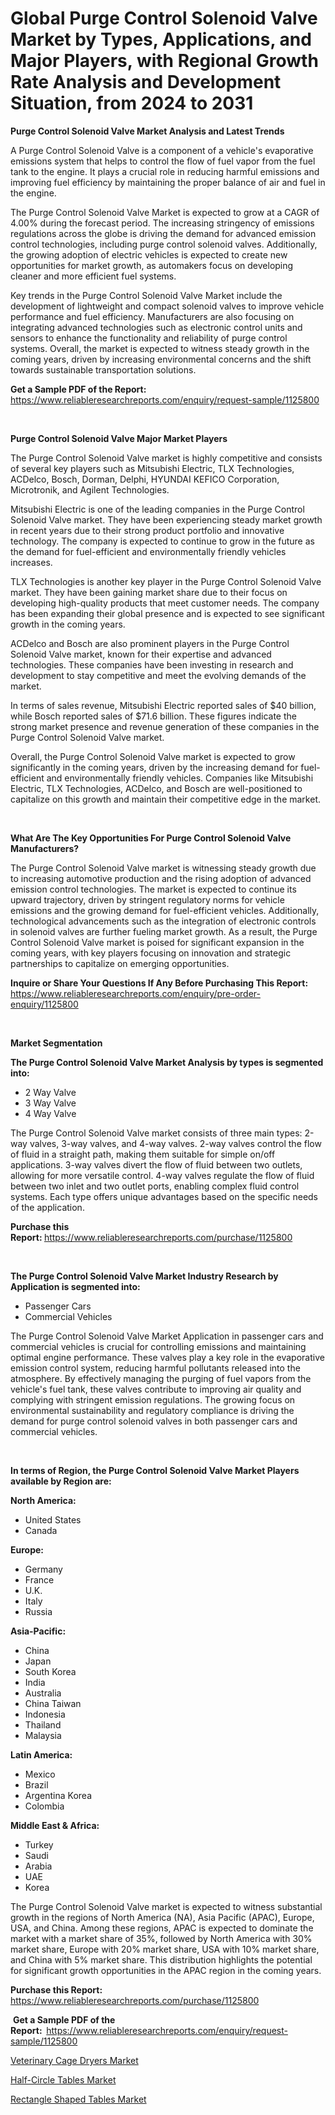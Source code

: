 <p><h1>Global Purge Control Solenoid Valve Market by Types, Applications, and Major Players, with Regional Growth Rate Analysis and Development Situation, from 2024 to 2031</h1></p><p><strong>Purge Control Solenoid Valve Market Analysis and Latest Trends</strong></p>
<p><p>A Purge Control Solenoid Valve is a component of a vehicle's evaporative emissions system that helps to control the flow of fuel vapor from the fuel tank to the engine. It plays a crucial role in reducing harmful emissions and improving fuel efficiency by maintaining the proper balance of air and fuel in the engine.</p><p>The Purge Control Solenoid Valve Market is expected to grow at a CAGR of 4.00% during the forecast period. The increasing stringency of emissions regulations across the globe is driving the demand for advanced emission control technologies, including purge control solenoid valves. Additionally, the growing adoption of electric vehicles is expected to create new opportunities for market growth, as automakers focus on developing cleaner and more efficient fuel systems.</p><p>Key trends in the Purge Control Solenoid Valve Market include the development of lightweight and compact solenoid valves to improve vehicle performance and fuel efficiency. Manufacturers are also focusing on integrating advanced technologies such as electronic control units and sensors to enhance the functionality and reliability of purge control systems. Overall, the market is expected to witness steady growth in the coming years, driven by increasing environmental concerns and the shift towards sustainable transportation solutions.</p></p>
<p><strong>Get a Sample PDF of the Report:&nbsp;</strong> <a href="https://www.reliableresearchreports.com/enquiry/request-sample/1125800">https://www.reliableresearchreports.com/enquiry/request-sample/1125800</a></p>
<p>&nbsp;</p>
<p><strong>Purge Control Solenoid Valve Major Market Players</strong></p>
<p><p>The Purge Control Solenoid Valve market is highly competitive and consists of several key players such as Mitsubishi Electric, TLX Technologies, ACDelco, Bosch, Dorman, Delphi, HYUNDAI KEFICO Corporation, Microtronik, and Agilent Technologies. </p><p>Mitsubishi Electric is one of the leading companies in the Purge Control Solenoid Valve market. They have been experiencing steady market growth in recent years due to their strong product portfolio and innovative technology. The company is expected to continue to grow in the future as the demand for fuel-efficient and environmentally friendly vehicles increases.</p><p>TLX Technologies is another key player in the Purge Control Solenoid Valve market. They have been gaining market share due to their focus on developing high-quality products that meet customer needs. The company has been expanding their global presence and is expected to see significant growth in the coming years.</p><p>ACDelco and Bosch are also prominent players in the Purge Control Solenoid Valve market, known for their expertise and advanced technologies. These companies have been investing in research and development to stay competitive and meet the evolving demands of the market.</p><p>In terms of sales revenue, Mitsubishi Electric reported sales of $40 billion, while Bosch reported sales of $71.6 billion. These figures indicate the strong market presence and revenue generation of these companies in the Purge Control Solenoid Valve market.</p><p>Overall, the Purge Control Solenoid Valve market is expected to grow significantly in the coming years, driven by the increasing demand for fuel-efficient and environmentally friendly vehicles. Companies like Mitsubishi Electric, TLX Technologies, ACDelco, and Bosch are well-positioned to capitalize on this growth and maintain their competitive edge in the market.</p></p>
<p>&nbsp;</p>
<p><strong>What Are The Key Opportunities For Purge Control Solenoid Valve Manufacturers?</strong></p>
<p><p>The Purge Control Solenoid Valve market is witnessing steady growth due to increasing automotive production and the rising adoption of advanced emission control technologies. The market is expected to continue its upward trajectory, driven by stringent regulatory norms for vehicle emissions and the growing demand for fuel-efficient vehicles. Additionally, technological advancements such as the integration of electronic controls in solenoid valves are further fueling market growth. As a result, the Purge Control Solenoid Valve market is poised for significant expansion in the coming years, with key players focusing on innovation and strategic partnerships to capitalize on emerging opportunities.</p></p>
<p><strong>Inquire or Share Your Questions If Any Before Purchasing This Report:</strong> <a href="https://www.reliableresearchreports.com/enquiry/pre-order-enquiry/1125800">https://www.reliableresearchreports.com/enquiry/pre-order-enquiry/1125800</a></p>
<p>&nbsp;</p>
<p><strong>Market Segmentation</strong></p>
<p><strong>The Purge Control Solenoid Valve Market Analysis by types is segmented into:</strong></p>
<p><ul><li>2 Way Valve</li><li>3 Way Valve</li><li>4 Way Valve</li></ul></p>
<p><p>The Purge Control Solenoid Valve market consists of three main types: 2-way valves, 3-way valves, and 4-way valves. 2-way valves control the flow of fluid in a straight path, making them suitable for simple on/off applications. 3-way valves divert the flow of fluid between two outlets, allowing for more versatile control. 4-way valves regulate the flow of fluid between two inlet and two outlet ports, enabling complex fluid control systems. Each type offers unique advantages based on the specific needs of the application.</p></p>
<p><strong>Purchase this Report:&nbsp;</strong><a href="https://www.reliableresearchreports.com/purchase/1125800">https://www.reliableresearchreports.com/purchase/1125800</a></p>
<p>&nbsp;</p>
<p><strong>The Purge Control Solenoid Valve Market Industry Research by Application is segmented into:</strong></p>
<p><ul><li>Passenger Cars</li><li>Commercial Vehicles</li></ul></p>
<p><p>The Purge Control Solenoid Valve Market Application in passenger cars and commercial vehicles is crucial for controlling emissions and maintaining optimal engine performance. These valves play a key role in the evaporative emission control system, reducing harmful pollutants released into the atmosphere. By effectively managing the purging of fuel vapors from the vehicle's fuel tank, these valves contribute to improving air quality and complying with stringent emission regulations. The growing focus on environmental sustainability and regulatory compliance is driving the demand for purge control solenoid valves in both passenger cars and commercial vehicles.</p></p>
<p>&nbsp;</p>
<p><strong>In terms of Region, the Purge Control Solenoid Valve Market Players available by Region are:</strong></p>
<p>
    <p> <strong> North America: </strong>
        <ul>
            <li>United States</li>
            <li>Canada</li>
        </ul>
        </p> 
    <p> <strong> Europe: </strong>
        <ul>
            <li>Germany</li>
            <li>France</li>
            <li>U.K.</li>
            <li>Italy</li>
            <li>Russia</li>
        </ul>
        </p> 
    <p> <strong> Asia-Pacific: </strong>
        <ul>
            <li>China</li>
            <li>Japan</li>
            <li>South Korea</li>
            <li>India</li>
            <li>Australia</li>
            <li>China Taiwan</li>
            <li>Indonesia</li>
            <li>Thailand</li>
            <li>Malaysia</li>
        </ul>
        </p> 
    <p> <strong> Latin America: </strong>
        <ul>
            <li>Mexico</li>
            <li>Brazil</li>
            <li>Argentina Korea</li>
            <li>Colombia</li>
        </ul>
        </p> 
    <p> <strong> Middle East & Africa: </strong>
        <ul>
            <li>Turkey</li>
            <li>Saudi</li>
            <li>Arabia</li>
            <li>UAE</li>
            <li>Korea</li>
        </ul>
    </p>
    </p>
<p><p>The Purge Control Solenoid Valve market is expected to witness substantial growth in the regions of North America (NA), Asia Pacific (APAC), Europe, USA, and China. Among these regions, APAC is expected to dominate the market with a market share of 35%, followed by North America with 30% market share, Europe with 20% market share, USA with 10% market share, and China with 5% market share. This distribution highlights the potential for significant growth opportunities in the APAC region in the coming years.</p></p>
<p><strong>Purchase this Report: </strong><a href="https://www.reliableresearchreports.com/purchase/1125800">https://www.reliableresearchreports.com/purchase/1125800</a></p>
<p>&nbsp;<strong>Get a Sample PDF of the Report:&nbsp;&nbsp;</strong><a href="https://www.reliableresearchreports.com/enquiry/request-sample/1125800">https://www.reliableresearchreports.com/enquiry/request-sample/1125800</a></p>
<p><strong></strong></p>
<p><p><a href="https://view.publitas.com/reportprime-1/veterinary-cage-dryers-market-size-growth-and-forecast-from-2023-2030/">Veterinary Cage Dryers Market</a></p><p><a href="https://view.publitas.com/reportprime-1/half-circle-tables-market-size-market-share-and-global-market-analysis-report-2023-2030/">Half-Circle Tables Market</a></p><p><a href="https://view.publitas.com/reportprime-1/rectangle-shaped-tables-market-size-market-share-and-global-market-analysis-report-2023-2030/">Rectangle Shaped Tables Market</a></p></p>
